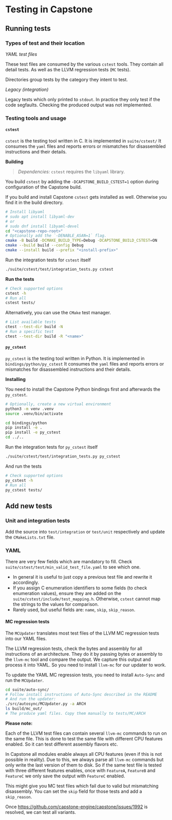 # Testing in Capstone

## Running tests

### Types of test and their location

_YAML test files_

These test files are consumed by the various `cstest` tools.
They contain all detail tests. As well as the LLVM regression tests (`MC` tests).

Directories group tests by the category they intent to test.

_Legacy (integration)_

Legacy tests which only printed to `stdout`. In practice they only test if the code segfaults.
Checking the produced output was not implemented.

### Testing tools and usage

#### `cstest`

`cstest` is the testing tool written in C. It is implemented in `suite/cstest/`
It consumes the `yaml` files and reports errors or mismatches for disassembled instructions and their details.

**Building**

> _Dependencies:_ `cstest` requires the `libyaml` library.

You build `cstest` by adding the `-DCAPSTONE_BUILD_CSTEST=1` option during configuration of the Capstone build.

If you build and install Capstone `cstest` gets installed as well.
Otherwise you find it in the build directory.

```bash
# Install libyaml
# sudo apt install libyaml-dev
# or
# sudo dnf install libyaml-devel
cd "<capstone-repo-root>"
# Optionally add the `-DENABLE_ASAN=1` flag.
cmake -B build -DCMAKE_BUILD_TYPE=Debug -DCAPSTONE_BUILD_CSTEST=ON
cmake --build build --config Debug
cmake --install build --prefix "<install-prefix>"
```

Run the integration tests for `cstest` itself

```bash
./suite/cstest/test/integration_tests.py cstest
```

**Run the tests**

```bash
# Check supported options
cstest -h
# Run all
cstest tests/
```

Alternatively, you can use the `CMake` test manager.

```bash
# List available tests
ctest --test-dir build -N
# Run a specific test
ctest --test-dir build -R "<name>"
```

#### `py_cstest`

`py_cstest` is the testing tool written in Python. It is implemented in `bindings/python/py_cstest`
It consumes the `yaml` files and reports errors or mismatches for disassembled instructions and their details.

**Installing**

You need to install the Capstone Python bindings first and afterwards the `py_cstest`.

```bash
# Optionally, create a new virtual environment
python3 -m venv .venv
source .venv/bin/activate

cd bindings/python
pip install -e .
pip install -e py_cstest
cd ../..
```

Run the integration tests for `py_cstest` itself

```bash
./suite/cstest/test/integration_tests.py py_cstest
```

And run the tests

```bash
# Check supported options
py_cstest -h
# Run all
py_cstest tests/
```

## Add new tests

### Unit and integration tests

Add the source into `test/integration` or `test/unit` respectively and update the `CMakeLists.txt` file.

### YAML

There are very few fields which are mandatory to fill.
Check `suite/cstest/test/min_valid_test_file.yaml` to see which one.

- In general it is useful to just copy a previous test file and rewrite it accordingly.
- If you assign C enumeration identifiers to some fields (to check enumeration values),
ensure they are added on the `suite/cstest/include/test_mapping.h`. Otherwise, `cstest` cannot map the strings
to the values for comparison.
- Rarely used, but useful fields are: `name`, `skip`, `skip_reason`.

#### MC regression tests

The `MCUpdater` translates most test files of the LLVM MC regression tests into our YAML files.

The LLVM regression tests, check the bytes and assembly for all instructions of an architecture.
They do it by passing bytes or assembly to the `llvm-mc` tool and compare the output.
We capture this output and process it into YAML. So you need to install `llvm-mc` for our updater to work.

To update the YAML MC regression tests, you need to install `Auto-Sync` and run the `MCUpdater`.

```bash
cd suite/auto-sync/
# Follow install instructions of Auto-Sync described in the README
# And run the updater:
./src/autosync/MCUpdater.py -a ARCH
ls build/mc_out/
# The produce yaml files. Copy them manually to tests/MC/ARCH
```

**Please note:**

Each of the LLVM test files can contain several `llvm-mc` commands to run on the same file.
This is done to test the same file with different CPU features enabled.
So it can test different assembly flavors etc.

In Capstone all modules enable always all CPU features (even if this is not
possible in reality).
Due to this, we always parse all `llvm-mc` commands but only write the last version of them to disk.
So if the same test file is tested with three different features enables, once with `FeatureA`, `FeatureB` and `FeatureC`
we only save the output with `FeatureC` enabled.

This might give you MC test files which fail due to valid but mismatching disassembly.
You can set the `skip` field for those tests and add a `skip_reason`.

Once https://github.com/capstone-engine/capstone/issues/1992 is resolved, we can
test all variants.

